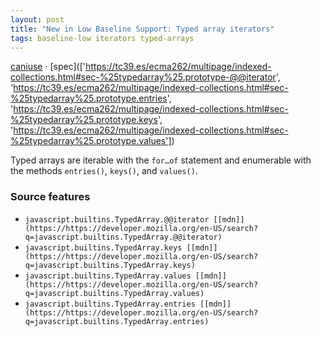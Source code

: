 ```yaml
---
layout: post
title: "New in Low Baseline Support: Typed array iterators"
tags: baseline-low iterators typed-arrays
---
```


[caniuse](https://caniuse.com/?search=typed-array-iterators) · [spec](['https://tc39.es/ecma262/multipage/indexed-collections.html#sec-%25typedarray%25.prototype-@@iterator', 'https://tc39.es/ecma262/multipage/indexed-collections.html#sec-%25typedarray%25.prototype.entries', 'https://tc39.es/ecma262/multipage/indexed-collections.html#sec-%25typedarray%25.prototype.keys', 'https://tc39.es/ecma262/multipage/indexed-collections.html#sec-%25typedarray%25.prototype.values'])

Typed arrays are iterable with the `for…of` statement and enumerable with the methods `entries()`, `keys()`, and `values()`.

### Source features

- ``javascript.builtins.TypedArray.@@iterator [[mdn]](https://https://developer.mozilla.org/en-US/search?q=javascript.builtins.TypedArray.@@iterator)``
- ``javascript.builtins.TypedArray.keys [[mdn]](https://https://developer.mozilla.org/en-US/search?q=javascript.builtins.TypedArray.keys)``
- ``javascript.builtins.TypedArray.values [[mdn]](https://https://developer.mozilla.org/en-US/search?q=javascript.builtins.TypedArray.values)``
- ``javascript.builtins.TypedArray.entries [[mdn]](https://https://developer.mozilla.org/en-US/search?q=javascript.builtins.TypedArray.entries)``
